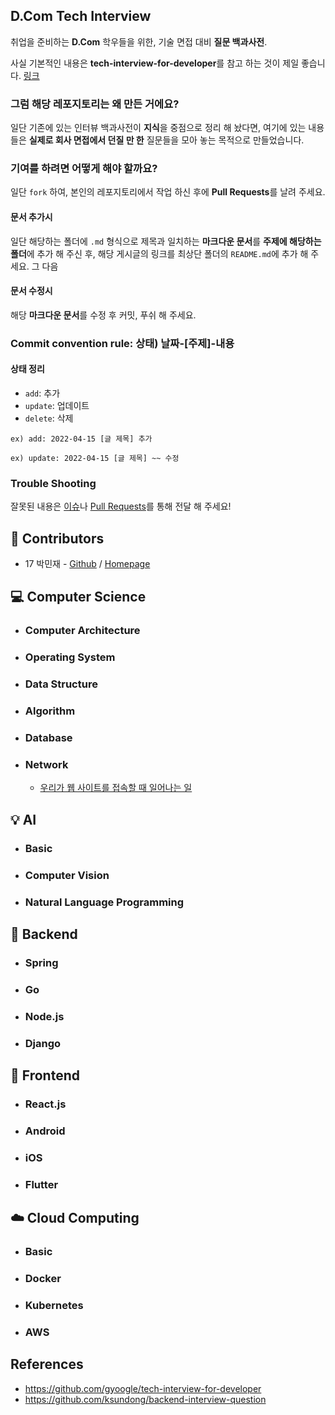 ## D.Com Tech Interview
취업을 준비하는 **D.Com** 학우들을 위한, 기술 면접 대비 **질문 백과사전**.

사실 기본적인 내용은 **tech-interview-for-developer**를 참고 하는 것이 제일 좋습니다. [링크](https://github.com/gyoogle/tech-interview-for-developer)

### 그럼 해당 레포지토리는 왜 만든 거에요?
일단 기존에 있는 인터뷰 백과사전이 **지식**을 중점으로 정리 해 놨다면, 여기에 있는 내용들은 **실제로 회사 면접에서 던질 만 한** 질문들을 모아 놓는 목적으로 만들었습니다.

### 기여를 하려면 어떻게 해야 할까요?
일단 `fork` 하여, 본인의 레포지토리에서 작업 하신 후에 **Pull Requests**를 날려 주세요.

#### 문서 추가시
일단 해당하는 폴더에 `.md` 형식으로 제목과 일치하는 **마크다운 문서**를 **주제에 해당하는 폴더**에 추가 해 주신 후, 해당 게시글의 링크를 최상단 폴더의 `README.md`에 추가 해 주세요. 그 다음 

#### 문서 수정시
해당 **마크다운 문서**를 수정 후 커밋, 푸쉬 해 주세요.

### Commit convention rule: 상태) 날짜-[주제]-내용

#### 상태 정리
- `add`: 추가
- `update`: 업데이트
- `delete`: 삭제

`ex) add: 2022-04-15 [글 제목] 추가`

`ex) update: 2022-04-15 [글 제목] ~~ 수정`

### Trouble Shooting
잘못된 내용은 [이슈](https://github.com/Dcom-KHU/dcom-tech-interview/issues)나 [Pull Requests](https://github.com/Dcom-KHU/dcom-tech-interview/pulls)를 통해 전달 해 주세요!

## 👥 Contributors
- 17 박민재 - [Github](https://github.com/JustKode) / [Homepage](https://justkode.kr/)

## 💻 Computer Science
- ### Computer Architecture

- ### Operating System

- ### Data Structure

- ### Algorithm

- ### Database

- ### Network
    - [우리가 웹 사이트를 접속할 때 일어나는 일](https://github.com/Dcom-KHU/dcom-tech-interview/blob/master/Computer%20Science/Network/when-we-enter-the-website.md)

## 💡 AI
- ### Basic

- ### Computer Vision

- ### Natural Language Programming

## 💾 Backend
- ### Spring

- ### Go

- ### Node.js

- ### Django


## 📱 Frontend
- ### React.js

- ### Android

- ### iOS

- ### Flutter

## ☁️ Cloud Computing
- ### Basic

- ### Docker

- ### Kubernetes

- ### AWS

## References
- https://github.com/gyoogle/tech-interview-for-developer
- https://github.com/ksundong/backend-interview-question